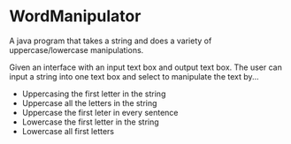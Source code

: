 # WordManipulator
A java program that takes a string and does a variety of uppercase/lowercase manipulations.

Given an interface with an input text box and output text box. The user can input a string into one text box and select to manipulate the text by...
* Uppercasing the first letter in the string
* Uppercase all the letters in the string
* Uppercase the first leter in every sentence
* Lowercase the first letter in the string
* Lowercase all first letters
